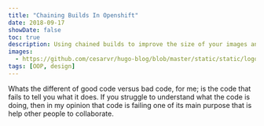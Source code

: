 ```yaml
---
title: "Chaining Builds In Openshift"
date: 2018-09-17
showDate: false
toc: true
description: Using chained builds to improve the size of your images and overall deployment performance in Openshift.
images:
  - https://github.com/cesarvr/hugo-blog/blob/master/static/static/logo/ocp.png?raw=true
tags: [OOP, design]
---
```


Whats the different of good code versus bad code, for me; is the code that fails to tell you what it does. If you struggle to understand what the code is doing, then in my opinion that code is failing one of its main purpose that is help other people to collaborate. 

